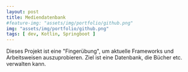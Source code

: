 ```yaml
---
layout: post
title: Mediendatenbank
#feature-img: "assets/img/portfolio/github.png"
img: "assets/img/portfolio/github.png"
tags: [ dev, Kotlin, Springboot ]
---
```


Dieses Projekt ist eine "Fingerübung", um aktuelle Frameworks und Arbeitsweisen auszuprobieren. Ziel ist eine Datenbank, die Bücher etc. verwalten kann.